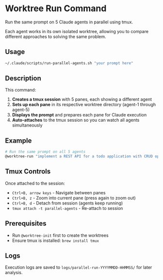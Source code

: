 # Worktree Run Command

Run the same prompt on 5 Claude agents in parallel using tmux.

Each agent works in its own isolated worktree, allowing you to compare different approaches to solving the same problem.

## Usage

```bash
~/.claude/scripts/run-parallel-agents.sh "your prompt here"
```

## Description

This command:

1. **Creates a tmux session** with 5 panes, each showing a different agent
2. **Sets up each pane** in its respective worktree directory (agent-1 through agent-5)
3. **Displays the prompt** and prepares each pane for Claude execution
4. **Auto-attaches** to the tmux session so you can watch all agents simultaneously

## Example

```bash
# Run the same prompt on all 5 agents
@worktree-run "implement a REST API for a todo application with CRUD operations"
```

## Tmux Controls

Once attached to the session:
- `Ctrl+B, arrow keys` - Navigate between panes
- `Ctrl+B, z` - Zoom into current pane (press again to zoom out)
- `Ctrl+B, d` - Detach from session (agents keep running)
- `tmux attach -t parallel-agents` - Re-attach to session

## Prerequisites

- Run `@worktree-init` first to create the worktrees
- Ensure tmux is installed: `brew install tmux`

## Logs

Execution logs are saved to `logs/parallel-run-YYYYMMDD-HHMMSS/` for later analysis.